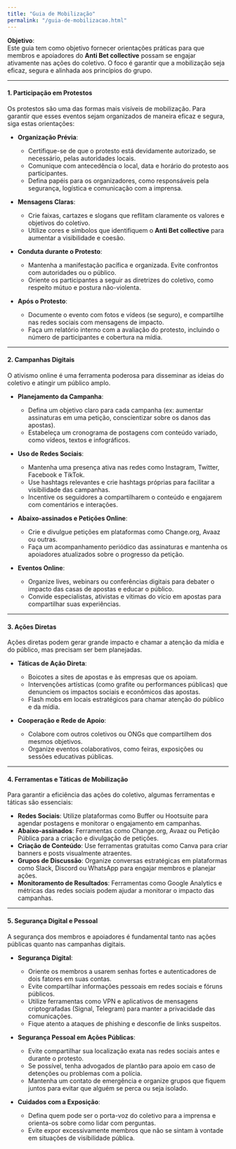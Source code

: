 ```yaml
---
title: "Guia de Mobilização"
permalink: "/guia-de-mobilizacao.html"
---
```


**Objetivo**:  
Este guia tem como objetivo fornecer orientações práticas para que membros e apoiadores do **Anti Bet collective** possam se engajar ativamente nas ações do coletivo. O foco é garantir que a mobilização seja eficaz, segura e alinhada aos princípios do grupo.

---

#### **1. Participação em Protestos**

Os protestos são uma das formas mais visíveis de mobilização. Para garantir que esses eventos sejam organizados de maneira eficaz e segura, siga estas orientações:

- **Organização Prévia**:
  - Certifique-se de que o protesto está devidamente autorizado, se necessário, pelas autoridades locais.
  - Comunique com antecedência o local, data e horário do protesto aos participantes.
  - Defina papéis para os organizadores, como responsáveis pela segurança, logística e comunicação com a imprensa.
  
- **Mensagens Claras**:
  - Crie faixas, cartazes e slogans que reflitam claramente os valores e objetivos do coletivo.
  - Utilize cores e símbolos que identifiquem o **Anti Bet collective** para aumentar a visibilidade e coesão.

- **Conduta durante o Protesto**:
  - Mantenha a manifestação pacífica e organizada. Evite confrontos com autoridades ou o público.
  - Oriente os participantes a seguir as diretrizes do coletivo, como respeito mútuo e postura não-violenta.

- **Após o Protesto**:
  - Documente o evento com fotos e vídeos (se seguro), e compartilhe nas redes sociais com mensagens de impacto.
  - Faça um relatório interno com a avaliação do protesto, incluindo o número de participantes e cobertura na mídia.

---

#### **2. Campanhas Digitais**

O ativismo online é uma ferramenta poderosa para disseminar as ideias do coletivo e atingir um público amplo.

- **Planejamento da Campanha**:
  - Defina um objetivo claro para cada campanha (ex: aumentar assinaturas em uma petição, conscientizar sobre os danos das apostas).
  - Estabeleça um cronograma de postagens com conteúdo variado, como vídeos, textos e infográficos.

- **Uso de Redes Sociais**:
  - Mantenha uma presença ativa nas redes como Instagram, Twitter, Facebook e TikTok.
  - Use hashtags relevantes e crie hashtags próprias para facilitar a visibilidade das campanhas.
  - Incentive os seguidores a compartilharem o conteúdo e engajarem com comentários e interações.

- **Abaixo-assinados e Petições Online**:
  - Crie e divulgue petições em plataformas como Change.org, Avaaz ou outras.
  - Faça um acompanhamento periódico das assinaturas e mantenha os apoiadores atualizados sobre o progresso da petição.

- **Eventos Online**:
  - Organize lives, webinars ou conferências digitais para debater o impacto das casas de apostas e educar o público.
  - Convide especialistas, ativistas e vítimas do vício em apostas para compartilhar suas experiências.

---

#### **3. Ações Diretas**

Ações diretas podem gerar grande impacto e chamar a atenção da mídia e do público, mas precisam ser bem planejadas.

- **Táticas de Ação Direta**:
  - Boicotes a sites de apostas e às empresas que os apoiam.
  - Intervenções artísticas (como grafite ou performances públicas) que denunciem os impactos sociais e econômicos das apostas.
  - Flash mobs em locais estratégicos para chamar atenção do público e da mídia.

- **Cooperação e Rede de Apoio**:
  - Colabore com outros coletivos ou ONGs que compartilhem dos mesmos objetivos.
  - Organize eventos colaborativos, como feiras, exposições ou sessões educativas públicas.

---

#### **4. Ferramentas e Táticas de Mobilização**

Para garantir a eficiência das ações do coletivo, algumas ferramentas e táticas são essenciais:

- **Redes Sociais**: Utilize plataformas como Buffer ou Hootsuite para agendar postagens e monitorar o engajamento em campanhas.
- **Abaixo-assinados**: Ferramentas como Change.org, Avaaz ou Petição Pública para a criação e divulgação de petições.
- **Criação de Conteúdo**: Use ferramentas gratuitas como Canva para criar banners e posts visualmente atraentes.
- **Grupos de Discussão**: Organize conversas estratégicas em plataformas como Slack, Discord ou WhatsApp para engajar membros e planejar ações.
- **Monitoramento de Resultados**: Ferramentas como Google Analytics e métricas das redes sociais podem ajudar a monitorar o impacto das campanhas.

---

#### **5. Segurança Digital e Pessoal**

A segurança dos membros e apoiadores é fundamental tanto nas ações públicas quanto nas campanhas digitais.

- **Segurança Digital**:
  - Oriente os membros a usarem senhas fortes e autenticadores de dois fatores em suas contas.
  - Evite compartilhar informações pessoais em redes sociais e fóruns públicos.
  - Utilize ferramentas como VPN e aplicativos de mensagens criptografadas (Signal, Telegram) para manter a privacidade das comunicações.
  - Fique atento a ataques de phishing e desconfie de links suspeitos.

- **Segurança Pessoal em Ações Públicas**:
  - Evite compartilhar sua localização exata nas redes sociais antes e durante o protesto.
  - Se possível, tenha advogados de plantão para apoio em caso de detenções ou problemas com a polícia.
  - Mantenha um contato de emergência e organize grupos que fiquem juntos para evitar que alguém se perca ou seja isolado.
  
- **Cuidados com a Exposição**:
  - Defina quem pode ser o porta-voz do coletivo para a imprensa e orienta-os sobre como lidar com perguntas.
  - Evite expor excessivamente membros que não se sintam à vontade em situações de visibilidade pública.
